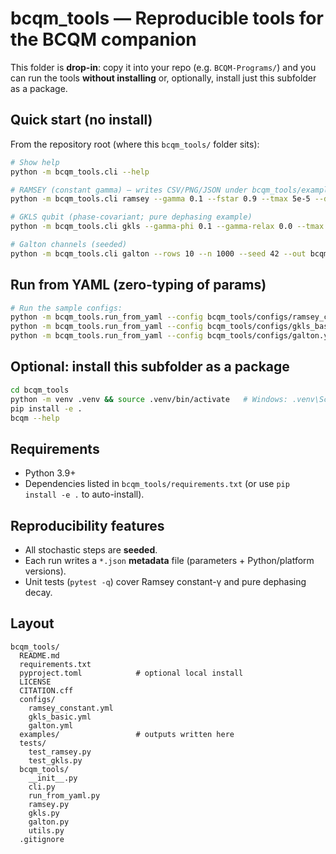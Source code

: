 # bcqm_tools — Reproducible tools for the BCQM companion

This folder is **drop-in**: copy it into your repo (e.g. `BCQM-Programs/`) and you can run the tools
**without installing** or, optionally, install just this subfolder as a package.

## Quick start (no install)

From the repository root (where this `bcqm_tools/` folder sits):

```bash
# Show help
python -m bcqm_tools.cli --help

# RAMSEY (constant gamma) — writes CSV/PNG/JSON under bcqm_tools/examples/
python -m bcqm_tools.cli ramsey --gamma 0.1 --fstar 0.9 --tmax 5e-5 --dt 2e-7 --out bcqm_tools/examples/ramsey

# GKLS qubit (phase-covariant; pure dephasing example)
python -m bcqm_tools.cli gkls --gamma-phi 0.1 --gamma-relax 0.0 --tmax 5e-5 --dt 5e-7 --out bcqm_tools/examples/gkls

# Galton channels (seeded)
python -m bcqm_tools.cli galton --rows 10 --n 1000 --seed 42 --out bcqm_tools/examples/galton
```

## Run from YAML (zero-typing of params)

```bash
# Run the sample configs:
python -m bcqm_tools.run_from_yaml --config bcqm_tools/configs/ramsey_constant.yml
python -m bcqm_tools.run_from_yaml --config bcqm_tools/configs/gkls_basic.yml
python -m bcqm_tools.run_from_yaml --config bcqm_tools/configs/galton.yml
```

## Optional: install this subfolder as a package

```bash
cd bcqm_tools
python -m venv .venv && source .venv/bin/activate   # Windows: .venv\Scripts\Activate.ps1
pip install -e .
bcqm --help
```

## Requirements

- Python 3.9+
- Dependencies listed in `bcqm_tools/requirements.txt` (or use `pip install -e .` to auto-install).

## Reproducibility features

- All stochastic steps are **seeded**.
- Each run writes a `*.json` **metadata** file (parameters + Python/platform versions).
- Unit tests (`pytest -q`) cover Ramsey constant-γ and pure dephasing decay.

## Layout

```
bcqm_tools/
  README.md
  requirements.txt
  pyproject.toml            # optional local install
  LICENSE
  CITATION.cff
  configs/
    ramsey_constant.yml
    gkls_basic.yml
    galton.yml
  examples/                 # outputs written here
  tests/
    test_ramsey.py
    test_gkls.py
  bcqm_tools/
    __init__.py
    cli.py
    run_from_yaml.py
    ramsey.py
    gkls.py
    galton.py
    utils.py
  .gitignore
```
